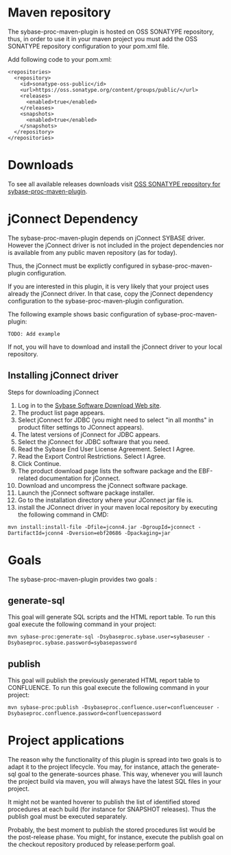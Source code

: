 # Maven repository #

The sybase-proc-maven-plugin is hosted on OSS SONATYPE repository, thus, in order to use it in your maven project you must add the OSS SONATYPE repository configuration to your pom.xml file.

Add following code to your pom.xml:

```
<repositories>
  <repository>
    <id>sonatype-oss-public</id>
    <url>https://oss.sonatype.org/content/groups/public/</url>
    <releases>
      <enabled>true</enabled>
    </releases>
    <snapshots>
      <enabled>true</enabled>
    </snapshots>
  </repository>
</repositories>
```

# Downloads #

To see all available releases downloads visit [OSS SONATYPE repository for sybase-proc-maven-plugin](https://oss.sonatype.org/content/groups/public/com/googlecode/msidor/maven/plugins/sybase-proc-maven-plugin/).

# jConnect Dependency #

The sybase-proc-maven-plugin depends on jConnect SYBASE driver.
However the jConnect driver is not included in the project dependencies nor is available from any public maven repository (as for today).

Thus, the jConnect must be explictly configured in sybase-proc-maven-plugin configuration.

If you are interested in this plugin, it is very likely that your project uses already the jConnect driver. In that case, copy the jConnect dependency configuration to the sybase-proc-maven-plugin configuration.

The following example shows basic configuration of sybase-proc-maven-plugin:
```
TODO: Add example
```

If not, you will have to download and install the jConnect driver to your local repository.

## Installing jConnect driver ##

Steps for downloading jConnect

  1. Log in to the [Sybase Software Download Web site](http://downloads.sybase.com/).
  1. The product list page appears.
  1. Select jConnect for JDBC (you might need to select "in all months" in product filter settings to JConnect appears).
  1. The latest versions of jConnect for JDBC appears.
  1. Select the jConnect for JDBC software that you need.
  1. Read the Sybase End User License Agreement. Select I Agree.
  1. Read the Export Control Restrictions. Select I Agree.
  1. Click Continue.
  1. The product download page lists the software package and the EBF-related documentation for jConnect.
  1. Download and uncompress the jConnect software package.
  1. Launch the jConnect software package installer.
  1. Go to the installation directory where your JConnect jar file is.
  1. install the JConnect driver in your maven local repository by executing the following command in CMD:

```
mvn install:install-file -Dfile=jconn4.jar -DgroupId=jconnect -DartifactId=jconn4 -Dversion=ebf20686 -Dpackaging=jar
```

# Goals #

The sybase-proc-maven-plugin provides two goals :

## generate-sql ##

This goal will generate SQL scripts and the HTML report table. To run this goal execute the following command in your project:

```
mvn sybase-proc:generate-sql -Dsybaseproc.sybase.user=sybaseuser -Dsybaseproc.sybase.password=sybasepassword
```

## publish ##

This goal will publish the previously generated HTML report table to CONFLUENCE. To run this goal execute the following command in your project:

```
mvn sybase-proc:publish -Dsybaseproc.confluence.user=confluenceuser -Dsybaseproc.confluence.password=confluencepassword
```

# Project applications #
The reason why the functionality of this plugin is spread into two goals is to adapt it to the project lifecycle. You may, for instance, attach the generate-sql goal to the generate-sources phase. This way, whenever you will launch the project build via maven, you will always have the latest SQL files in your project.

It might not be wanted hoverer to publish the list of identified stored procedures at each build (for instance for SNAPSHOT releases). Thus the publish goal must be executed separately.

Probably, the best moment to publish the stored procedures list would be the post-release phase. You might, for instance, execute the publish goal on the checkout repository produced by release:perform goal.